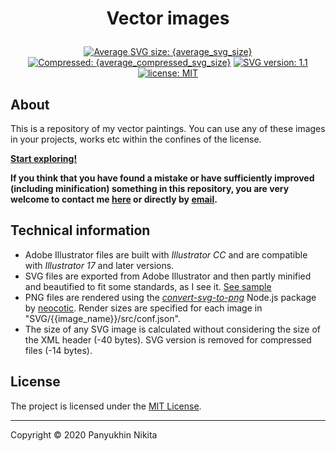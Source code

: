 <h1 class="gp_hidden"><p align="center">Vector images</p></h1>

<div class="badges gp_hidden" align="center">
	<a href="./SVG" title="Average SVG size: {average_svg_size}"><img alt="Average SVG size: {average_svg_size}" src="https://img.shields.io/static/v1?cacheSeconds=10800&style=flat&label=Average%20SVG%20size&message={average_svg_size_url}&color=0aa"></a>
	<a href="./SVG" title="Average compressed SVG size: {average_compressed_svg_size}"><img alt="Compressed: {average_compressed_svg_size}" src="https://img.shields.io/static/v1?cacheSeconds=10800&style=flat&label=Compressed&message={average_compressed_svg_size_url}&color=bb0"></a>
	<a href="./src/SVG_sample.md" target="_blank" title="SVG version: 1.1"><img alt="SVG version: 1.1" src="https://img.shields.io/static/v1??cacheSeconds=86400&style=flat&label=SVG&message=v1.1&color=orange"></a>
	<a href="http://n-panuhin.info/license.html" target="_blank" title="license: MIT"><img alt="license: MIT" src="https://img.shields.io/static/v1?cacheSeconds=604800&style=flat&label=license&message=MIT&color=informational"></a>
</div>

## About
This is a repository of my vector paintings.
You can use any of these images in your projects, works etc within the confines of the license.

**[Start exploring!](./SVG "See SVG images")**

**If you think that you have found a mistake or have sufficiently improved (including minification) something in this repository, you are very welcome to contact me <a href="http://n-panuhin.info" title="Nikita Panuhin" target="_blank">here</a> or directly by [email](mailto:n.panuhin@mail.ru "Mailto: Nikita Panuhin").**

## Technical information

-   Adobe Illustrator files are built with *Illustrator CC* and are compatible with *Illustrator 17* and later versions.
-   SVG files are exported from Adobe Illustrator and then partly minified and beautified to fit some standards, as I see it. <a href="https://github.com/Nikita-Panyuhin/vector/blob/master/src/SVG_sample.md" title="See SVG file sample" target="_blank">See sample</a>
-   PNG files are rendered using the *<a href="https://github.com/neocotic/convert-svg/tree/master/packages/convert-svg-to-png" title="Node.js: convert-svg-to-png by neocotic" target="_blank">convert-svg-to-png</a>* Node.js package by <a href="https://github.com/neocotic" title="Github user: neocotic" target="_blank">neocotic</a>. Render sizes are specified for each image in "SVG/{{image\_name}}/src/conf.json".
-   The size of any SVG image is calculated without considering the size of the XML header (-40 bytes). SVG version is removed for compressed files (-14 bytes).

## License

The project is licensed under the [MIT License](http://n-panuhin.info/license.html "MIT License").

---

Copyright &copy; 2020 Panyukhin Nikita